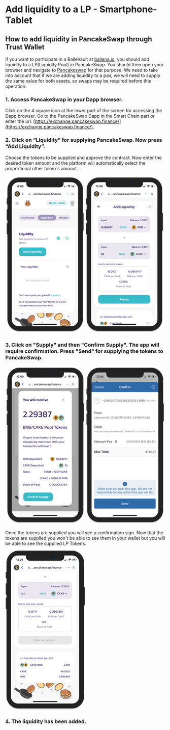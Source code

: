 # Add liquidity to a LP - Smartphone-Tablet

## How to add liquidity in PancakeSwap through Trust Wallet

If you want to participate in a BalleVault at [ballena.io](https://ballena.io/), you should add liquidity to a LP\(Liquidity Pool\) in PancakeSwap. You should then open your browser and navigate to [Pancakeswap](https://pancakeswap.finance/) for that purpose. We need to take into account that if we are adding liquidity to a pair, we will need to supply the same value for both assets, so swaps may be required before this operation.



### 1. Access PancakeSwap in your Dapp browser.

Click on the 4 square icon at the lower part of the screen for accessing the Dapp browser. Go to the PancakeSwap Dapp in the Smart Chain part or enter the url: [https://exchange.pancakeswap.finance/](https://exchange.pancakeswap.finance/).



### 2. Click on “Liquidity” for supplying PancakeSwap. Now press “Add Liquidity”. 

Choose the tokens to be supplied and approve the contract. Now enter the desired token amount and the platform will automatically select the proportional other token´s amount.



![](../../../../.gitbook/assets/pancake_liquidity.png)

### 

### 3. Click on "Supply" and then "Confirm Supply". The app will require confirmation. Press "Send" for supplying the tokens to PancakeSwap.



![](../../../../.gitbook/assets/pancake_lp.png)



Once the tokens are supplied you will see a confirmation sign. Now that the tokens are supplied you won´t be able to see them in your wallet but you will be able to see the supplied LP Tokens.



![](../../../../.gitbook/assets/9a50ca34dcacf14236cc41499e30fe72ba1b8c0e_2_253x500.png)





### 4. The liquidity has been added.







